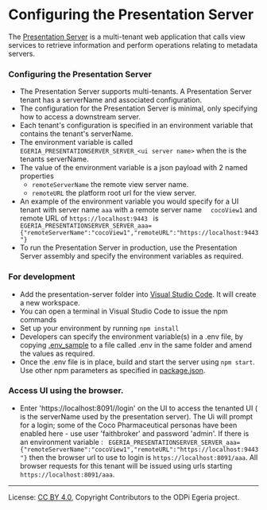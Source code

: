 <!-- SPDX-License-Identifier: CC-BY-4.0 -->
<!-- Copyright Contributors to the ODPi Egeria project. -->

# Configuring the Presentation Server

The [Presentation Server](../../../user-interfaces/presentation-server) is a multi-tenant web application that calls 
view services to retrieve information and perform operations relating to metadata servers.

### Configuring the Presentation Server 
* The Presentation Server supports multi-tenants. A Presentation Server tenant has a serverName and associated configuration.
* The configuration for the Presentation Server is minimal, only specifying how to access a downstream server.     
* Each tenant's configuration is specified in an environment variable that contains the tenant's serverName. 
* The environment variable is called `EGERIA_PRESENTATIONSERVER_SERVER_<ui server name>`  when the <ui server name> is the tenants
 serverName.
* The value of the environment variable is a json payload with 2 named properties
    * `remoteServerName` the remote view server name.
    * `remoteURL` the platform root url for the view server. 
* An example of the environment variable you would specify for a UI tenant with server name `aaa` with a remote server name
`  cocoView1` and remote URL of `https://localhost:9443 ` is
 ` EGERIA_PRESENTATIONSERVER_SERVER_aaa={"remoteServerName":"cocoView1","remoteURL":"https://localhost:9443"}`
* To run the Presentation Server in production, use the Presentation Server assembly and specify the environment variables as required.   

### For development
 * Add the presentation-server folder into [Visual Studio Code](https://code.visualstudio.com/). It will create a new workspace.
 * You can open a terminal in Visual Studio Code to issue the npm commands
 * Set up your environment by running `npm install`
 * Developers can specify the environment variable(s) in a .env file, by copying [.env_sample](nodejs/.env_sample) to a file
 called .env in the same folder and amend the values as required.
 * Once the .env file is in place, build and start the server using `npm start`. Use other npm parameters as specified in [package.json](nodejs/package.json).  

### Access UI using the browser. 
 * Enter 'https://localhost:8091/<tenant-name>/login' on the UI to access the tenanted UI (<tenant-name> is the serverName used by the presentation server). The Ui will prompt for a login; some of the 
 Coco Pharmaceutical personas have been enabled here - use user 'faithbroker' and password 'admin'. If there is an environment variable :
  ` EGERIA_PRESENTATIONSERVER_SERVER_aaa={"remoteServerName":"cocoView1","remoteURL":"https://localhost:9443"}`
  then the browser url to use to login is `https://localhost:8091/aaa`. All browser requests for this tenant will be issued using urls starting
  `https://localhost:8091/aaa`. 



----
License: [CC BY 4.0](https://creativecommons.org/licenses/by/4.0/),
Copyright Contributors to the ODPi Egeria project.